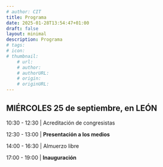 ```yaml
---
# author: CIT
title: Programa
date: 2025-01-28T13:54:47+01:00
draft: false
layout: minimal 
description: Programa
# tags: 
# icon: 
# thumbnail: 
    # url: 
    # author: 
    # authorURL: 
    # origin: 
    # originURL: 
---
```

## MIÉRCOLES 25 de septiembre, en LEÓN

10:30 - 12:30 | Acreditación de congresistas

12:30 - 13:00 | **Presentación a los medios**

14:00 - 16:30 | Almuerzo libre

17:00 - 19:00 | **Inauguración**